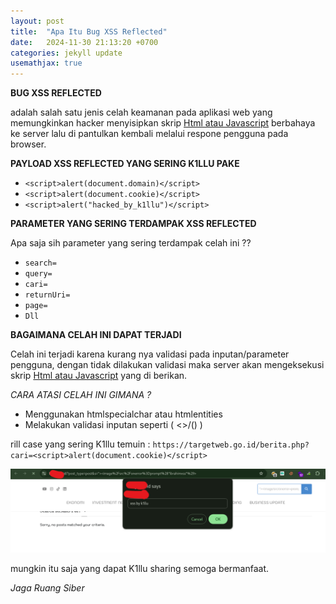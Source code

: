 ```yaml
---
layout: post
title:  "Apa Itu Bug XSS Reflected"
date:   2024-11-30 21:13:20 +0700
categories: jekyll update
usemathjax: true
---
```



**BUG XSS REFLECTED**

adalah salah satu jenis celah keamanan pada aplikasi web yang memungkinkan hacker menyisipkan skrip [Html atau Javascript]() berbahaya ke server lalu di pantulkan kembali melalui respone pengguna pada browser.

**PAYLOAD XSS REFLECTED YANG SERING K1LLU PAKE**

- `<script>alert(document.domain)</script>`
- `<script>alert(document.cookie)</script>`
- `<script>alert("hacked_by_k1llu")</script>`

**PARAMETER YANG SERING TERDAMPAK XSS REFLECTED**

Apa saja sih parameter yang sering terdampak celah ini ??

- `search=`
- `query=`
- `cari=`
- `returnUri=`
- `page=`
- `Dll`

**BAGAIMANA CELAH INI DAPAT TERJADI**

Celah ini terjadi karena kurang nya validasi pada inputan/parameter pengguna, dengan tidak dilakukan validasi maka server akan mengeksekusi skrip [Html atau Javascript]() yang di berikan.

*CARA ATASI CELAH INI GIMANA ?*

- Menggunakan htmlspecialchar atau htmlentities
- Melakukan validasi inputan seperti ( <>/() )

rill case yang sering K1llu temuin :
`https://targetweb.go.id/berita.php?cari=<script>alert(document.cookie)</script>`

![lihat xss](/assets/img/rxss.png)

mungkin itu saja yang dapat K1llu sharing semoga bermanfaat.

_Jaga Ruang Siber_
